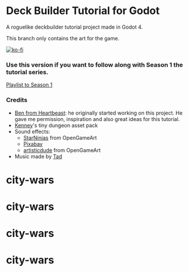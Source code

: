 # Deck Builder Tutorial for Godot
A roguelike deckbuilder tutorial project made in Godot 4.

This branch only contains the art for the game.

[![ko-fi](https://ko-fi.com/img/githubbutton_sm.svg)](https://ko-fi.com/M4M0RXV24)

### Use this version if you want to follow along with Season 1 the tutorial series.
[Playlist to Season 1](https://www.youtube.com/playlist?list=PL6SABXRSlpH8CD71L7zye311cp9R4JazJ)

### Credits
- [Ben from Heartbeast](https://www.youtube.com/@uheartbeast): he originally started working on this project. He gave me permission, inspiration and also great ideas for this tutorial.
- [Kenney](https://kenney.nl)'s tiny dungeon asset pack
- Sound effects:
  - [StarNinjas](https://opengameart.org/users/starninjas) from OpenGameArt 
  - [Pixabay](https://pixabay.com/sound-effects/shield-guard-6963/) 
  - [artisticdude](https://opengameart.org/users/artisticdude) from OpenGameArt
- Music made by [Tad](https://www.youtube.com/c/Tadon)
# city-wars
# city-wars
# city-wars
# city-wars
